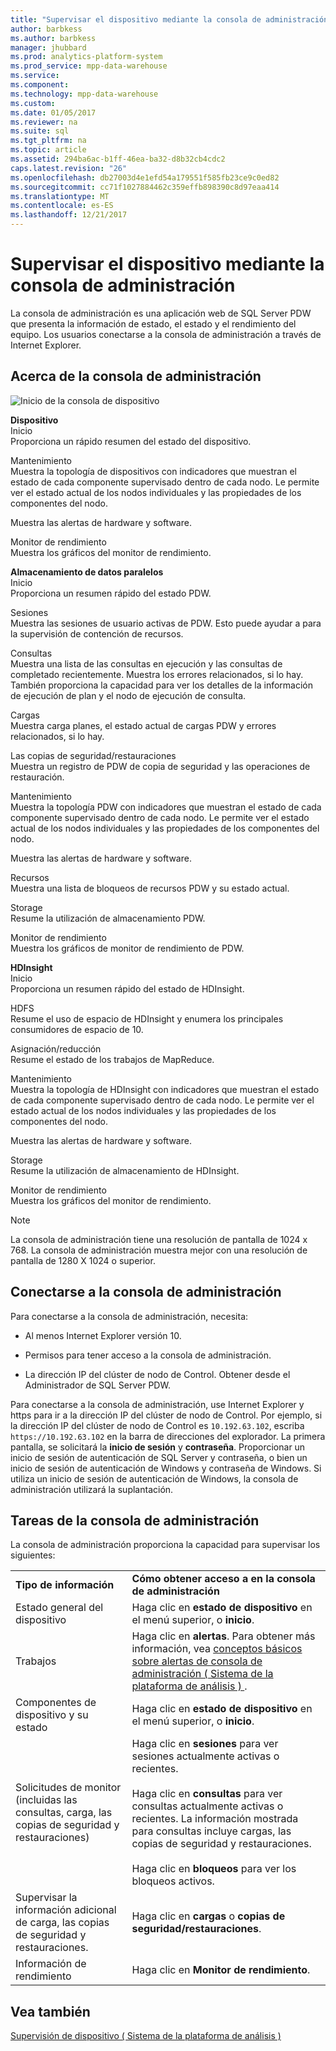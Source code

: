 ```yaml
---
title: "Supervisar el dispositivo mediante la consola de administración (Analytics Platform System)"
author: barbkess
ms.author: barbkess
manager: jhubbard
ms.prod: analytics-platform-system
ms.prod_service: mpp-data-warehouse
ms.service: 
ms.component: 
ms.technology: mpp-data-warehouse
ms.custom: 
ms.date: 01/05/2017
ms.reviewer: na
ms.suite: sql
ms.tgt_pltfrm: na
ms.topic: article
ms.assetid: 294ba6ac-b1ff-46ea-ba32-d8b32cb4cdc2
caps.latest.revision: "26"
ms.openlocfilehash: db27003d4e1efd54a179551f585fb23ce9c0ed82
ms.sourcegitcommit: cc71f1027884462c359effb898390c8d97eaa414
ms.translationtype: MT
ms.contentlocale: es-ES
ms.lasthandoff: 12/21/2017
---
```

# <a name="monitor-the-appliance-by-using-the-admin-console"></a>Supervisar el dispositivo mediante la consola de administración
La consola de administración es una aplicación web de SQL Server PDW que presenta la información de estado, el estado y el rendimiento del equipo. Los usuarios conectarse a la consola de administración a través de Internet Explorer.  
  
## <a name="About"></a>Acerca de la consola de administración  
![Inicio de la consola de dispositivo](./media/monitor-the-appliance-by-using-the-admin-console/SQL_Server_PDW_AdminConsol_ApplHome.png "SQL_Server_PDW_AdminConsol_ApplHome")  
  
**Dispositivo**  
Inicio  
Proporciona un rápido resumen del estado del dispositivo.  
  
Mantenimiento  
Muestra la topología de dispositivos con indicadores que muestran el estado de cada componente supervisado dentro de cada nodo. Le permite ver el estado actual de los nodos individuales y las propiedades de los componentes del nodo.  
  
Muestra las alertas de hardware y software.  
  
Monitor de rendimiento  
Muestra los gráficos del monitor de rendimiento.  
  
**Almacenamiento de datos paralelos**  
Inicio  
Proporciona un resumen rápido del estado PDW.  
  
Sesiones  
Muestra las sesiones de usuario activas de PDW. Esto puede ayudar a para la supervisión de contención de recursos.  
  
Consultas  
Muestra una lista de las consultas en ejecución y las consultas de completado recientemente. Muestra los errores relacionados, si lo hay. También proporciona la capacidad para ver los detalles de la información de ejecución de plan y el nodo de ejecución de consulta.  
  
Cargas  
Muestra carga planes, el estado actual de cargas PDW y errores relacionados, si lo hay.  
  
Las copias de seguridad/restauraciones  
Muestra un registro de PDW de copia de seguridad y las operaciones de restauración.  
  
Mantenimiento  
Muestra la topología PDW con indicadores que muestran el estado de cada componente supervisado dentro de cada nodo. Le permite ver el estado actual de los nodos individuales y las propiedades de los componentes del nodo.  
  
Muestra las alertas de hardware y software.  
  
Recursos  
Muestra una lista de bloqueos de recursos PDW y su estado actual.  
  
Storage  
Resume la utilización de almacenamiento PDW.  
  
Monitor de rendimiento  
Muestra los gráficos de monitor de rendimiento de PDW.  
  
**HDInsight**  
Inicio  
Proporciona un resumen rápido del estado de HDInsight.  
  
HDFS  
Resume el uso de espacio de HDInsight y enumera los principales consumidores de espacio de 10.  
  
Asignación/reducción  
Resume el estado de los trabajos de MapReduce.  
  
Mantenimiento  
Muestra la topología de HDInsight con indicadores que muestran el estado de cada componente supervisado dentro de cada nodo. Le permite ver el estado actual de los nodos individuales y las propiedades de los componentes del nodo.  
  
Muestra las alertas de hardware y software.  
  
Storage  
Resume la utilización de almacenamiento de HDInsight.  
  
Monitor de rendimiento  
Muestra los gráficos del monitor de rendimiento.  
  
> [!NOTE]  
> La consola de administración tiene una resolución de pantalla de 1024 x 768. La consola de administración muestra mejor con una resolución de pantalla de 1280 X 1024 o superior.  
  
## <a name="Connect"></a>Conectarse a la consola de administración  
Para conectarse a la consola de administración, necesita:  
  
-   Al menos Internet Explorer versión 10.  
  
-   Permisos para tener acceso a la consola de administración. <!-- MISSING LINKS See [Grant Permissions to Use the Admin Console &#40;SQL Server PDW&#41;](../sqlpdw/grant-permissions-to-use-the-admin-console-sql-server-pdw.md).  -->  
  
-   La dirección IP del clúster de nodo de Control.  Obtener desde el Administrador de SQL Server PDW.  
  
Para conectarse a la consola de administración, use Internet Explorer y https para ir a la dirección IP del clúster de nodo de Control. Por ejemplo, si la dirección IP del clúster de nodo de Control es `10.192.63.102`, escriba `https://10.192.63.102` en la barra de direcciones del explorador. La primera pantalla, se solicitará la **inicio de sesión** y **contraseña**. Proporcionar un inicio de sesión de autenticación de SQL Server y contraseña, o bien un inicio de sesión de autenticación de Windows y contraseña de Windows. Si utiliza un inicio de sesión de autenticación de Windows, la consola de administración utilizará la suplantación.  
  
## <a name="RelatedTasks"></a>Tareas de la consola de administración  
La consola de administración proporciona la capacidad para supervisar los siguientes:  
  
|||  
|-|-|  
|**Tipo de información**|**Cómo obtener acceso a en la consola de administración**|  
|Estado general del dispositivo|Haga clic en **estado de dispositivo** en el menú superior, o **inicio**.|  
|Trabajos|Haga clic en **alertas**. Para obtener más información, vea [conceptos básicos sobre alertas de consola de administración &#40; Sistema de la plataforma de análisis &#41; ](understanding-admin-console-alerts.md).|  
|Componentes de dispositivo y su estado|Haga clic en **estado de dispositivo** en el menú superior, o **inicio**.|  
|Solicitudes de monitor (incluidas las consultas, carga, las copias de seguridad y restauraciones)|Haga clic en **sesiones** para ver sesiones actualmente activas o recientes.<br /><br />Haga clic en **consultas** para ver consultas actualmente activas o recientes. La información mostrada para consultas incluye cargas, las copias de seguridad y restauraciones.<br /><br />Haga clic en **bloqueos** para ver los bloqueos activos.|  
|Supervisar la información adicional de carga, las copias de seguridad y restauraciones.|Haga clic en **cargas** o **copias de seguridad/restauraciones**.|  
|Información de rendimiento|Haga clic en **Monitor de rendimiento**.|  
  
## <a name="see-also"></a>Vea también  
[Supervisión de dispositivo &#40; Sistema de la plataforma de análisis &#41;](appliance-monitoring.md)  
  
